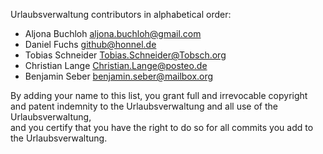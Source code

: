 Urlaubsverwaltung contributors in alphabetical order:

* Aljona Buchloh <aljona.buchloh@gmail.com>
* Daniel Fuchs <github@honnel.de>
* Tobias Schneider <Tobias.Schneider@Tobsch.org>
* Christian Lange <Christian.Lange@posteo.de>
* Benjamin Seber <benjamin.seber@mailbox.org>

By adding your name to this list, you grant full and irrevocable copyright  
and patent indemnity to the Urlaubsverwaltung and all use of the Urlaubsverwaltung,  
and you certify that you have the right to do so for all commits you add to the Urlaubsverwaltung.
